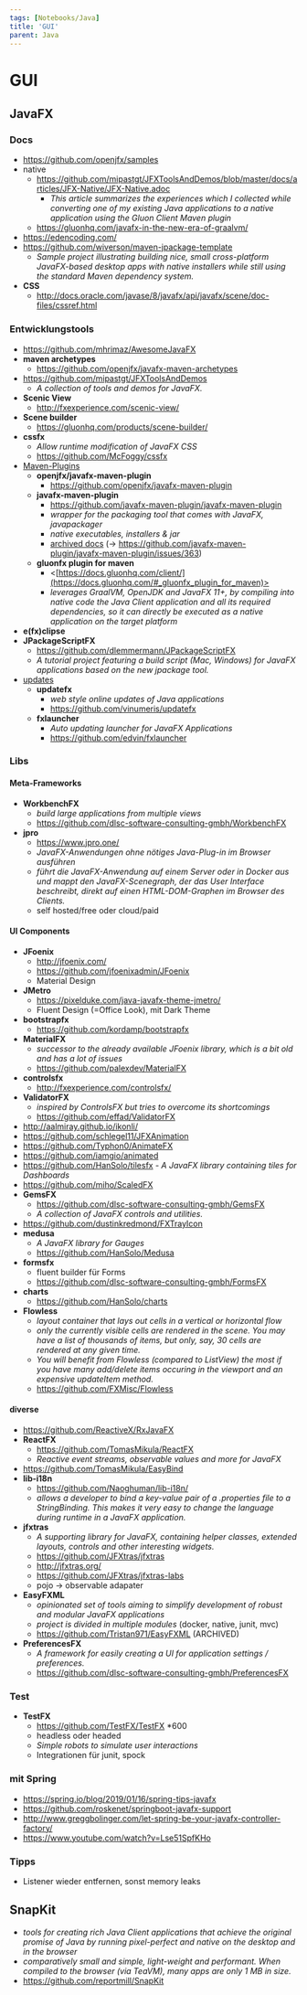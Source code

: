 ```yaml
---
tags: [Notebooks/Java]
title: 'GUI'
parent: Java
---
```


# GUI

## JavaFX

### Docs
- <https://github.com/openjfx/samples>
- native
  - <https://github.com/mipastgt/JFXToolsAndDemos/blob/master/docs/articles/JFX-Native/JFX-Native.adoc>
    - *This article summarizes the experiences which I collected while converting one of my existing Java applications to a native application using the Gluon Client Maven plugin*
  - <https://gluonhq.com/javafx-in-the-new-era-of-graalvm/>
- <https://edencoding.com/>
- <https://github.com/wiverson/maven-jpackage-template>
  - *Sample project illustrating building nice, small cross-platform JavaFX-based desktop apps with native installers while still using the standard Maven dependency system.*
- **CSS**
    - <http://docs.oracle.com/javase/8/javafx/api/javafx/scene/doc-files/cssref.html>


### Entwicklungstools
- <https://github.com/mhrimaz/AwesomeJavaFX>
- **maven archetypes**
  - <https://github.com/openjfx/javafx-maven-archetypes>
- <https://github.com/mipastgt/JFXToolsAndDemos>
  - *A collection of tools and demos for JavaFX.*
- **Scenic View**
  - <http://fxexperience.com/scenic-view/>
- **Scene builder**
  - <https://gluonhq.com/products/scene-builder/>
- **cssfx**
  - *Allow runtime modification of JavaFX CSS*
  - <https://github.com/McFoggy/cssfx>
- <u>Maven-Plugins</u>
  - **openjfx/javafx-maven-plugin**
    - <https://github.com/openjfx/javafx-maven-plugin>
  - **javafx-maven-plugin**
    - <https://github.com/javafx-maven-plugin/javafx-maven-plugin>
    - *wrapper for the packaging tool that comes with JavaFX, javapackager*
    - *native executables, installers & jar*
    - [archived docs](http://web.archive.org/web/20170926160512/http://javafx-maven-plugin.github.io/) (→ <https://github.com/javafx-maven-plugin/javafx-maven-plugin/issues/363>)
  - **gluonfx plugin for maven**
    - <[https://docs.gluonhq.com/client/](https://docs.gluonhq.com/#_gluonfx_plugin_for_maven)>
    - *leverages GraalVM, OpenJDK and JavaFX 11+, by compiling into native code the Java Client application and all its required dependencies, so it can directly be executed as a native application on the target platform*
- **e(fx)clipse**
- **JPackageScriptFX**
  - <https://github.com/dlemmermann/JPackageScriptFX>
  - *A tutorial project featuring a build script (Mac, Windows) for JavaFX applications based on the new jpackage tool.*
- <u>updates</u>
  - **updatefx**
    - *web style online updates of Java applications*
    - <https://github.com/vinumeris/updatefx>
  - **fxlauncher**
    - *Auto updating launcher for JavaFX Applications*
    - <https://github.com/edvin/fxlauncher>


### Libs

#### Meta-Frameworks
- **WorkbenchFX**
  - *build large applications from multiple views*
  - <https://github.com/dlsc-software-consulting-gmbh/WorkbenchFX>
- **jpro**
  - <https://www.jpro.one/>
  - *JavaFX-Anwendungen ohne nötiges Java-Plug-in im Browser ausführen*
  - *führt die JavaFX-Anwendung auf einem Server oder in Docker aus und mappt den JavaFX-Scenegraph, der das User Interface beschreibt, direkt auf einen HTML-DOM-Graphen im Browser des Clients.*
  - self hosted/free oder cloud/paid

#### UI Components
- **JFoenix**
  - <http://jfoenix.com/>
  - <https://github.com/jfoenixadmin/JFoenix>
  - Material Design
- **JMetro**
  - <https://pixelduke.com/java-javafx-theme-jmetro/>
  - Fluent Design (=Office Look), mit Dark Theme
- **bootstrapfx**
  - <https://github.com/kordamp/bootstrapfx>
- **MaterialFX**
  - *successor to the already available JFoenix library, which is a bit old and has a lot of issues*
  - <https://github.com/palexdev/MaterialFX>
- **controlsfx**
  - <http://fxexperience.com/controlsfx/>
- **ValidatorFX**
  - *inspired by ControlsFX but tries to overcome its shortcomings*
  - <https://github.com/effad/ValidatorFX>
- <http://aalmiray.github.io/ikonli/>
- <https://github.com/schlegel11/JFXAnimation>
- <https://github.com/Typhon0/AnimateFX>
- <https://github.com/iamgio/animated>
- <https://github.com/HanSolo/tilesfx> - *A JavaFX library containing tiles for Dashboards*
- <https://github.com/miho/ScaledFX>
- **GemsFX**
  - <https://github.com/dlsc-software-consulting-gmbh/GemsFX>
  - *A collection of JavaFX controls and utilities.*
- <https://github.com/dustinkredmond/FXTrayIcon>
- **medusa**
  - *A JavaFX library for Gauges*
  - <https://github.com/HanSolo/Medusa>
- **formsfx**
  - fluent builder für Forms
  - <https://github.com/dlsc-software-consulting-gmbh/FormsFX>
- **charts**
  - <https://github.com/HanSolo/charts>
- **Flowless**
  - *layout container that lays out cells in a vertical or horizontal flow*
  - *only the currently visible cells are rendered in the scene. You may have a list of thousands of items, but only, say, 30 cells are rendered at any given time.*
  - *You will benefit from Flowless (compared to ListView) the most if you have many add/delete items occuring in the viewport and an expensive updateItem method.*
  - <https://github.com/FXMisc/Flowless>


#### diverse
- <https://github.com/ReactiveX/RxJavaFX>
- **ReactFX**
  - <https://github.com/TomasMikula/ReactFX> 
  - *Reactive event streams, observable values and more for JavaFX*
- <https://github.com/TomasMikula/EasyBind>
- **lib-i18n**
  - <https://github.com/Naoghuman/lib-i18n/>
  - *allows a developer to bind a key-value pair of a .properties file to a StringBinding. This makes it very easy to change the language during runtime in a JavaFX application.*
- **jfxtras**
  - *A supporting library for JavaFX, containing helper classes, extended layouts, controls and other interesting widgets.*
  - <https://github.com/JFXtras/jfxtras>
  - <http://jfxtras.org/>
  - <https://github.com/JFXtras/jfxtras-labs>
  - pojo -> observable adapater
- **EasyFXML**
  - *opinionated set of tools aiming to simplify development of robust and modular JavaFX applications*
  - *project is divided in multiple modules* (docker, native, junit, mvc)
  - <https://github.com/Tristan971/EasyFXML> (ARCHIVED)
- **PreferencesFX**
  - *A framework for easily creating a UI for application settings / preferences.*
  - <https://github.com/dlsc-software-consulting-gmbh/PreferencesFX>


### Test
- **TestFX**
  - <https://github.com/TestFX/TestFX> *600
  - headless oder headed
  - *Simple robots to simulate user interactions*
  - Integrationen für junit, spock


### mit Spring
- <https://spring.io/blog/2019/01/16/spring-tips-javafx>
- <https://github.com/roskenet/springboot-javafx-support>
- <http://www.greggbolinger.com/let-spring-be-your-javafx-controller-factory/>
- <https://www.youtube.com/watch?v=Lse51SpfKHo>


### Tipps
- Listener wieder entfernen, sonst memory leaks


## SnapKit
- *tools for creating rich Java Client applications that achieve the original promise of Java by running pixel-perfect and native on the desktop and in the browser*
- *comparatively small and simple, light-weight and performant. When compiled to the browser (via TeaVM), many apps are only 1 MB in size.*
- <https://github.com/reportmill/SnapKit>
